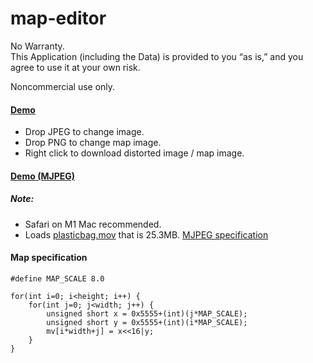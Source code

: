 # map-editor

No Warranty.    
This Application (including the Data) is provided to you “as is,” and you agree to use it at your own risk.

Noncommercial use only.

#### [Demo](https://mizt.github.io/map-editor/)
* Drop JPEG to change image.
* Drop PNG to change map image.
* Right click to download distorted image / map image.

#### [Demo (MJPEG)](https://mizt.github.io/map-editor/?mode=MJPEG)
##### Note: 
* Safari on M1 Mac recommended.
* Loads [plasticbag.mov](https://github.com/mizt/map-editor/blob/main/docs/plasticbag.mov) that is 25.3MB.
[MJPEG specification](https://mizt.github.io/map-editor/specifications/?id=MJPEG)

#### Map specification

```
#define MAP_SCALE 8.0
```

```
for(int i=0; i<height; i++) {
	for(int j=0; j<width; j++) {
		unsigned short x = 0x5555+(int)(j*MAP_SCALE);
		unsigned short y = 0x5555+(int)(i*MAP_SCALE);
		mv[i*width+j] = x<<16|y;
	}
}
```